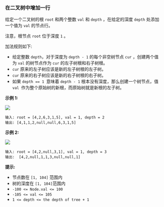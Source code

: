 ### 在二叉树中增加一行 ###
给定一个二叉树的根 `root` 和两个整数 `val` 和 `depth` ，在给定的深度 `depth` 处添加一个值为 `val` 的节点行。

注意，根节点 `root` 位于深度 `1` 。

加法规则如下:

* 给定整数 `depth`，对于深度为 `depth - 1` 的每个非空树节点 `cur` ，创建两个值为 `val` 的树节点作为 `cur` 的左子树根和右子树根。
* `cur` 原来的左子树应该是新的左子树根的左子树。
* `cur` 原来的右子树应该是新的右子树根的右子树。
* 如果 `depth == 1 `意味着 `depth - 1` 根本没有深度，那么创建一个树节点，值 `val `作为整个原始树的新根，而原始树就是新根的左子树。


**示例 1:**

![](https://assets.leetcode.com/uploads/2021/03/15/addrow-tree.jpg)

```
输入: root = [4,2,6,3,1,5], val = 1, depth = 2
输出: [4,1,1,2,null,null,6,3,1,5]
```

**示例 2:**

![](https://assets.leetcode.com/uploads/2021/03/11/add2-tree.jpg)

```
输入: root = [4,2,null,3,1], val = 1, depth = 3
输出:  [4,2,null,1,1,3,null,null,1]
```



**提示:**

* 节点数在 `[1, 104]` 范围内
* 树的深度在 `[1, 104]`范围内
* `-100 <= Node.val <= 100`
* `-105 <= val <= 105`
* `1 <= depth <= the depth of tree + 1`

